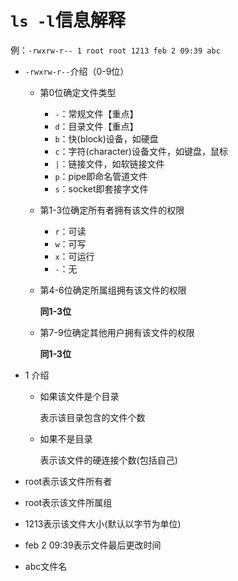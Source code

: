 # `ls -l`信息解释

例：`-rwxrw-r-- 1 root root 1213 feb 2 09:39 abc`

* `-rwxrw-r--`介绍（0-9位）

  * 第0位确定文件类型
    * `-`：常规文件【重点】
    * `d`：目录文件【重点】
    * `b`：快(block)设备，如硬盘
    * `c`：字符(character)设备文件，如键盘，鼠标
    * `|`：链接文件，如软链接文件
    * `p`：pipe即命名管道文件
    * `s`：socket即套接字文件

  * 第1-3位确定所有者拥有该文件的权限
    * `r`：可读
    * `w`：可写
    * `x`：可运行
    * `-`：无

  * 第4-6位确定所属组拥有该文件的权限

    **同1-3位**

  * 第7-9位确定其他用户拥有该文件的权限

    **同1-3位**

* 1 介绍

  * 如果该文件是个目录

    表示该目录包含的文件个数

  * 如果不是目录

    表示该文件的硬连接个数(包括自己)

* root表示该文件所有者
* root表示该文件所属组
* 1213表示该文件大小(默认以字节为单位)
* feb 2 09:39表示文件最后更改时间
* abc文件名

